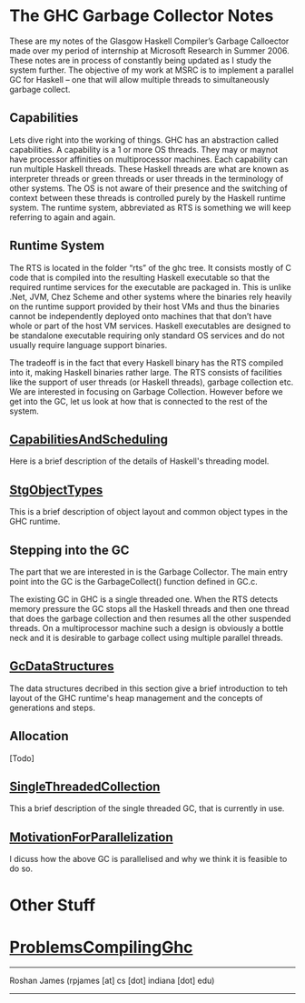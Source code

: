# The GHC Garbage Collector Notes


These are my notes of the Glasgow Haskell Compiler’s Garbage Calloector made over my period of internship at Microsoft Research in Summer 2006. These notes are in process of constantly being updated as I study the system further. The objective of my work at MSRC is to implement a parallel GC for Haskell – one that will allow multiple threads to simultaneously garbage collect.  

## Capabilities


Lets dive right into the working of things. GHC has an abstraction called capabilities. A capability is a 1 or more OS threads. They may or maynot have processor affinities on multiprocessor machines. Each capability can run multiple Haskell threads. These Haskell threads are what are known as interpreter threads or green threads or user threads in the terminology of other systems. The OS is not aware of their presence and the switching of context between these threads is controlled purely by the Haskell runtime system. The runtime system, abbreviated as RTS is something we will keep referring to again and again. 

## Runtime System


The RTS is located in the folder “rts” of the ghc tree. It consists mostly of C code that is compiled into the resulting Haskell executable so that the required runtime services for the executable are packaged in. This is unlike .Net, JVM, Chez Scheme and other systems where the binaries rely heavily on the runtime support provided by their host VMs and thus the binaries cannot be independently deployed onto machines that that don’t have whole or part of the host VM services. Haskell executables are designed to be standalone executable requiring only standard OS services and do not usually require language support binaries. 


The tradeoff is in the fact that every Haskell binary has the RTS compiled into it, making Haskell binaries rather large. The RTS consists of facilities like the support of user threads (or Haskell threads), garbage collection etc. We are interested in focusing on Garbage Collection. However before we get into the GC, let us look at how that is connected to the rest of the system.

## [CapabilitiesAndScheduling](capabilities-and-scheduling)


Here is a brief description of the details of Haskell's threading model. 

## [StgObjectTypes](stg-object-types)


This is a brief description of object layout and common object types in the GHC runtime. 

## Stepping into the GC


The part that we are interested in is the Garbage Collector. The main entry point into the GC is the GarbageCollect() function  defined in GC.c.


The existing GC in GHC is a single threaded one. When the RTS detects memory pressure the GC stops all the Haskell threads and then one thread that does the garbage collection and then resumes all the other suspended threads. On a multiprocessor machine such a design is obviously a bottle neck and it is desirable to garbage collect using multiple parallel threads. 

## [GcDataStructures](gc-data-structures)


The data structures decribed in this section give a brief introduction to teh layout of the GHC runtime's heap management and the concepts of generations and steps. 

## Allocation


\[Todo\]

## [SingleThreadedCollection](single-threaded-collection)


This a brief description of the single threaded GC, that is currently in use. 

## [MotivationForParallelization](motivation-for-parallelization)


I dicuss how the above GC is parallelised and why we think it is feasible to do so. 

# Other Stuff

# [ProblemsCompilingGhc](problems-compiling-ghc)

---


Roshan James (rpjames \[at\] cs \[dot\] indiana \[dot\] edu)

---